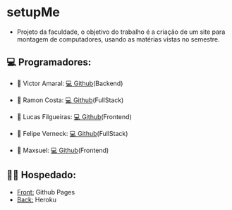 # setupMe
- Projeto da faculdade, o objetivo do trabalho é a criação de um site para montagem de computadores, usando as matérias vistas no semestre.

## :computer: Programadores:
  - :speech_balloon: Victor Amaral: [:computer: Github](https://github.com/Fri5Day)(Backend)

  - :speech_balloon: Ramon Costa: [:computer: Github](https://github.com/Gaspor)(FullStack)

  - :speech_balloon: Lucas Filgueiras: [:computer: Github](https://github.com/LucasFilgueiras)(Frontend)

  - :speech_balloon: Felipe Verneck: [:computer: Github](https://github.com/FelipeVerneck)(FullStack)

  - :speech_balloon: Maxsuel: [:computer: Github](https://github.com/X86Max)(Frontend)

## :man_student: Hospedado:
  - [Front:](https://gaspor.github.io/setupMe/) Github Pages
  - [Back:](setupme.herokuapp.com) Heroku
